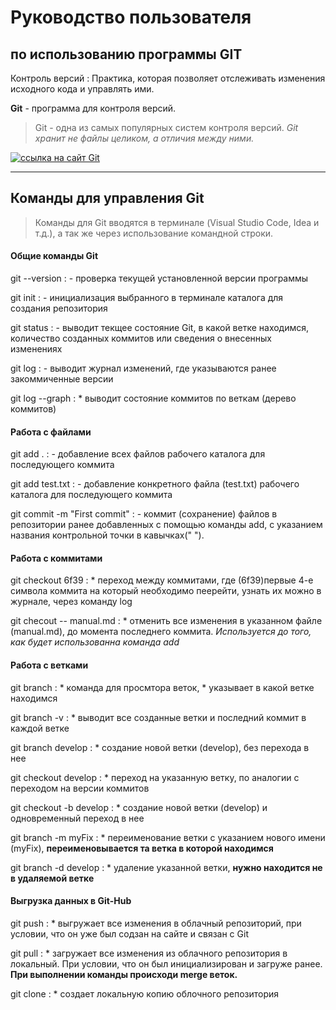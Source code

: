 # Руководство пользователя 
## по использованию программы GIT 

Контроль версий 
: Практика, которая позволяет отслеживать изменения исходного кода и управлять ими.

**Git** - программа для контроля версий.
> Git - одна из самых популярных систем контроля версий. 
*Git хранит не файлы целиком, а отличия между ними.*

[![ссылка на сайт Git](512px-Git-logo.svg.png "Нажми и на сайт перейди")](https://git-scm.com/)

___

## Команды для управления Git

> Команды для Git вводятся в терминале (Visual Studio Code, Idea и т.д.), а так же через использование командной строки.

#### Общие команды Git
git --version
: - проверка текущей установленной версии программы

git init
: - инициализация выбранного в терминале каталога для создания репозитория

git status
: - выводит текщее состояние Git, в какой ветке находимся, количество созданных коммитов или сведения о внесенных изменениях

git log
: - выводит журнал изменений, где указываются ранее закоммиченные версии

git log --graph
: * выводит состояние коммитов по веткам (дерево коммитов)

#### Работа с файлами 

git add . 
: - добавление всех файлов рабочего каталога для последующего коммита

git add test.txt
: - добавление конкретного файла (test.txt) рабочего каталога для последующего коммита

git commit -m "First commit"
: - коммит (сохранение) файлов в репозитории ранее добавленных с помощью команды add, с указанием названия контрольной точки в кавычках(" ").

#### Работа с коммитами

git checkout 6f39
: * переход между коммитами, где (6f39)первые 4-е символа коммита на который необходимо пеерейти, узнать их можно в журнале, через команду log

git checout -- manual.md
: * отменить все изменения в указанном файле (manual.md), до момента последнего коммита. *Используется до того, как будет использованна команда add*

#### Работа с ветками

git branch 
: * команда для просмтора веток, * указывает в какой ветке находимся

git branch -v
: * выводит все созданные ветки и последний коммит в каждой ветке

git branch develop
: * создание новой ветки (develop), без перехода в нее

git checkout develop
: * переход на указанную ветку, по аналогии с переходом на версии коммитов

git checkout -b develop 
: * создание новой ветки (develop) и одновременный переход в нее

git branch -m myFix
: * переименование ветки с указанием нового имени (myFix), **переименовывается та ветка в которой находимся**

git branch -d develop
: * удаление указанной ветки, **нужно находится не в удаляемой ветке**

#### Выгрузка данных в Git-Hub

git push
: * выгружает все изменения в облачный репозиторий, при условии, что он уже был содзан на сайте и связан с Git

git pull
: * загружает все изменения из облачного репозитория в локальный. При условии, что он был инициализирован и загруже ранее. **При выполнении команды происходи merge веток.**

git clone 
: * создает локальную копию облочного репозитория
